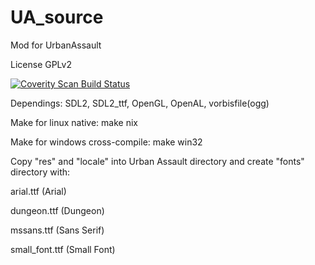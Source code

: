 # UA_source
Mod for UrbanAssault

License GPLv2

<a href="https://scan.coverity.com/projects/marisa-chan-ua_source">
  <img alt="Coverity Scan Build Status"
       src="https://scan.coverity.com/projects/8507/badge.svg"/>
</a>


Dependings: SDL2, SDL2_ttf, OpenGL, OpenAL, vorbisfile(ogg)


Make for linux native: make nix

Make for windows cross-compile: make win32



Copy "res" and "locale" into Urban Assault directory and create "fonts" directory with:

arial.ttf (Arial)

dungeon.ttf (Dungeon)

mssans.ttf (Sans Serif)

small_font.ttf (Small Font)

